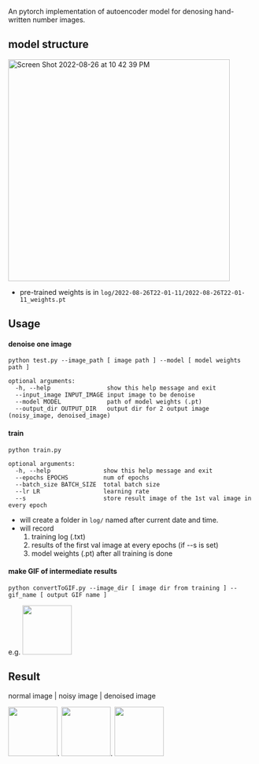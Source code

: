 An pytorch implementation of autoencoder model for denosing hand-written number images.

## model structure

<img width="450" alt="Screen Shot 2022-08-26 at 10 42 39 PM" src="https://user-images.githubusercontent.com/75982405/186931637-73a16ba1-e114-4ef9-968f-0980203b208d.png">

- pre-trained weights is in `log/2022-08-26T22-01-11/2022-08-26T22-01-11_weights.pt`

## Usage
#### denoise one image
```shell
python test.py --image_path [ image path ] --model [ model weights path ]

optional arguments:
  -h, --help                show this help message and exit
  --input_image INPUT_IMAGE input image to be denoise
  --model MODEL             path of model weights (.pt)
  --output_dir OUTPUT_DIR   output dir for 2 output image (noisy_image, denoised_image)
```

#### train
```shell
python train.py 

optional arguments:
  -h, --help               show this help message and exit
  --epochs EPOCHS          num of epochs
  --batch_size BATCH_SIZE  total batch size
  --lr LR                  learning rate
  --s                      store result image of the 1st val image in every epoch
```
- will create a folder in `log/` named after current date and time.
- will record 
  1. training log (.txt)
  2. results of the first val image at every epochs (if --s is set)
  3. model weights (.pt) after all training is done
  
#### make GIF of intermediate results
```shell
python convertToGIF.py --image_dir [ image dir from training ] --gif_name [ output GIF name ]
```
e.g. <img src="https://user-images.githubusercontent.com/75982405/186931872-c23bf3cd-ba43-4352-a69d-7884179a1208.gif" width="100" height="100"> 


## Result
normal image  |  noisy image  |  denoised image

<img src="https://user-images.githubusercontent.com/75982405/185782699-930a7d0e-3112-453d-82ca-b1873681d6f4.png" width="100" height="100">.   <img src="https://user-images.githubusercontent.com/75982405/185782702-6759f4ce-a5f4-44cf-8d9e-3a1ed118a996.png" width="100" height="100">.   <img src="https://user-images.githubusercontent.com/75982405/186931831-b1903cc8-1d02-4384-a712-12e47f82c738.png" width="100" height="100">

